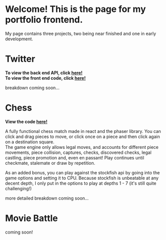 # Welcome! This is the page for my portfolio frontend.
  
My page contains three projects, two being near finished and one in early development.



# Twitter

**To view the back end API, click [here!](https://github.com/andrew-wulf/portfolio-backend/tree/main)**  
**To view the front end code, click [here!](https://github.com/andrew-wulf/portfolio-frontend/tree/main/src/Twitter)**  
  
breakdown coming soon...


# Chess
**View the code [here!](https://github.com/andrew-wulf/portfolio-frontend/tree/main/src/Chess/src)**

A fully functional chess match made in react and the phaser library. You can click and drag pieces to move, or click once on a piece and then click again on a destination square.  
The game engine only allows legal moves, and accounts for different piece movements, piece collision, captures, checks, discovered checks, legal castling, piece promotion and, even en passant!
Play continues until checkmate, stalemate or draw by repetition.
  
As an added bonus, you can play against the stockfish api by going into the game options and setting it to CPU. Because stockfish is unbeatable at any decent depth, I only put in the options to play at depths 1 - 7 (it's still quite challenging!)
  
more detailed breakdown coming soon...



# Movie Battle

coming soon!
